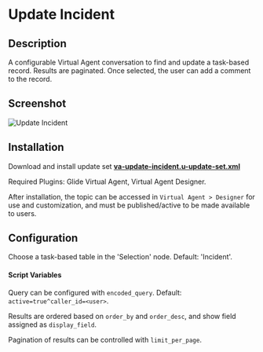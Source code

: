# Update Incident

## Description

A configurable Virtual Agent conversation to find and update a task-based record. Results are paginated. Once selected, the user can add a comment to the record.

## Screenshot

![Update Incident](https://raw.githubusercontent.com/platform-experience/virtual-agent-library/master/src/va-update-incident/images/va-update-incident.png)

## Installation

Download and install update set **[va-update-incident.u-update-set.xml](https://raw.githubusercontent.com/platform-experience/virtual-agent-library/master/src/va-update-incident/va-update-incident.u-update-set.xml)**

Required Plugins: Glide Virtual Agent, Virtual Agent Designer.

After installation, the topic can be accessed in `Virtual Agent > Designer` for use and customization, and must be published/active to be made available to users.

## Configuration

Choose a task-based table in the 'Selection' node. Default: 'Incident'.

#### Script Variables

Query can be configured with `encoded_query`. Default: `active=true^caller_id=<user>`.

Results are ordered based on `order_by` and `order_desc`, and show field assigned as `display_field`.

Pagination of results can be controlled with `limit_per_page`.
